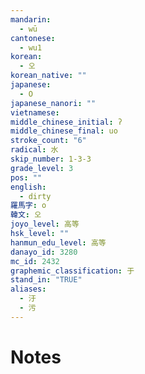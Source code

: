 ```yaml
---
mandarin:
  - wū
cantonese:
  - wu1
korean:
  - 오
korean_native: ""
japanese:
  - O
japanese_nanori: ""
vietnamese:
middle_chinese_initial: ʔ
middle_chinese_final: uo
stroke_count: "6"
radical: 水
skip_number: 1-3-3
grade_level: 3
pos: ""
english:
  - dirty
羅馬字: o
韓文: 오
joyo_level: 高等
hsk_level: ""
hanmun_edu_level: 高等
danayo_id: 3280
mc_id: 2432
graphemic_classification: 于
stand_in: "TRUE"
aliases:
  - 汙
  - 污
---
```


# Notes
